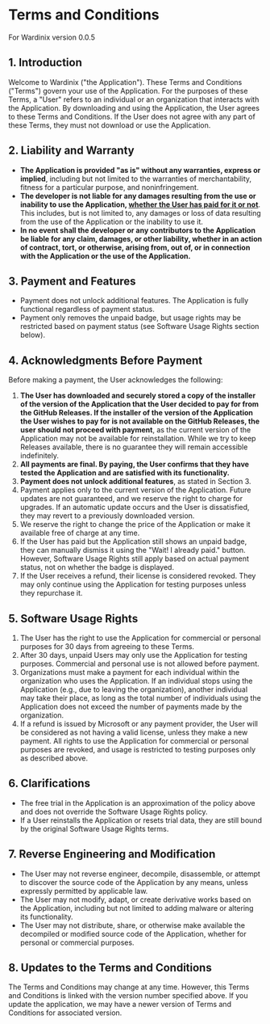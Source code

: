 # Terms and Conditions

For Wardinix version 0.0.5

## 1. Introduction

Welcome to Wardinix ("the Application"). These Terms and Conditions ("Terms") govern your use of the Application. For the purposes of these Terms, a "User" refers to an individual or an organization that interacts with the Application. By downloading and using the Application, the User agrees to these Terms and Conditions. If the User does not agree with any part of these Terms, they must not download or use the Application.

## 2. Liability and Warranty

- **The Application is provided "as is" without any warranties, express or implied**, including but not limited to the warranties of merchantability, fitness for a particular purpose, and noninfringement.
- **The developer is not liable for any damages resulting from the use or inability to use the Application, <ins>whether the User has paid for it or not</ins>**. This includes, but is not limited to, any damages or loss of data resulting from the use of the Application or the inability to use it.
- **In no event shall the developer or any contributors to the Application be liable for any claim, damages, or other liability, whether in an action of contract, tort, or otherwise, arising from, out of, or in connection with the Application or the use of the Application.**

## 3. Payment and Features

- Payment does not unlock additional features. The Application is fully functional regardless of payment status.
- Payment only removes the unpaid badge, but usage rights may be restricted based on payment status (see Software Usage Rights section below).

## 4. Acknowledgments Before Payment

Before making a payment, the User acknowledges the following:

1. **The User has downloaded and securely stored a copy of the installer of the version of the Application that the User decided to pay for from the GitHub Releases. If the installer of the version of the Application the User wishes to pay for is not available on the GitHub Releases, the user should not proceed with payment**, as the current version of the Application may not be available for reinstallation. While we try to keep Releases available, there is no guarantee they will remain accessible indefinitely.
2. **All payments are final. By paying, the User confirms that they have tested the Application and are satisfied with its functionality.**
3. **Payment does not unlock additional features**, as stated in Section 3.
4. Payment applies only to the current version of the Application. Future updates are not guaranteed, and we reserve the right to charge for upgrades. If an automatic update occurs and the User is dissatisfied, they may revert to a previously downloaded version.
5. We reserve the right to change the price of the Application or make it available free of charge at any time.
6. If the User has paid but the Application still shows an unpaid badge, they can manually dismiss it using the "Wait! I already paid." button. However, Software Usage Rights still apply based on actual payment status, not on whether the badge is displayed.
7. If the User receives a refund, their license is considered revoked. They may only continue using the Application for testing purposes unless they repurchase it.

## 5. Software Usage Rights

1. The User has the right to use the Application for commercial or personal purposes for 30 days from agreeing to these Terms.
2. After 30 days, unpaid Users may only use the Application for testing purposes. Commercial and personal use is not allowed before payment.
3. Organizations must make a payment for each individual within the organization who uses the Application. If an individual stops using the Application (e.g., due to leaving the organization), another individual may take their place, as long as the total number of individuals using the Application does not exceed the number of payments made by the organization.
4. If a refund is issued by Microsoft or any payment provider, the User will be considered as not having a valid license, unless they make a new payment. All rights to use the Application for commercial or personal purposes are revoked, and usage is restricted to testing purposes only as described above.

## 6. Clarifications

- The free trial in the Application is an approximation of the policy above and does not override the Software Usage Rights policy.
- If a User reinstalls the Application or resets trial data, they are still bound by the original Software Usage Rights terms.

## 7. Reverse Engineering and Modification

- The User may not reverse engineer, decompile, disassemble, or attempt to discover the source code of the Application by any means, unless expressly permitted by applicable law.
- The User may not modify, adapt, or create derivative works based on the Application, including but not limited to adding malware or altering its functionality.
- The User may not distribute, share, or otherwise make available the decompiled or modified source code of the Application, whether for personal or commercial purposes.

## 8. Updates to the Terms and Conditions

The Terms and Conditions may change at any time. However, this Terms and Conditions is linked with the version number specified above. If you update the application, we may have a newer version of Terms and Conditions for associated version.
